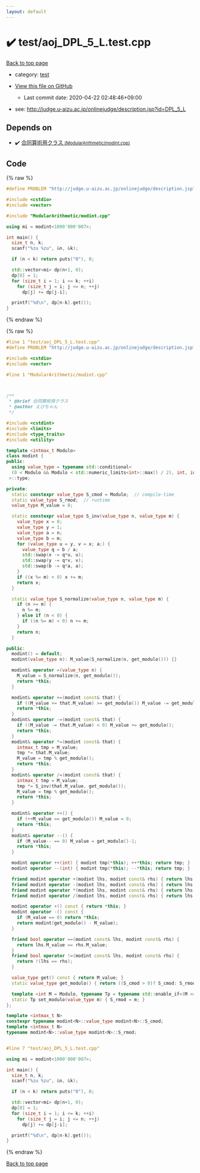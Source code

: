 ```yaml
---
layout: default
---
```


<!-- mathjax config similar to math.stackexchange -->
<script type="text/javascript" async
  src="https://cdnjs.cloudflare.com/ajax/libs/mathjax/2.7.5/MathJax.js?config=TeX-MML-AM_CHTML">
</script>
<script type="text/x-mathjax-config">
  MathJax.Hub.Config({
    TeX: { equationNumbers: { autoNumber: "AMS" }},
    tex2jax: {
      inlineMath: [ ['$','$'] ],
      processEscapes: true
    },
    "HTML-CSS": { matchFontHeight: false },
    displayAlign: "left",
    displayIndent: "2em"
  });
</script>

<script type="text/javascript" src="https://cdnjs.cloudflare.com/ajax/libs/jquery/3.4.1/jquery.min.js"></script>
<script src="https://cdn.jsdelivr.net/npm/jquery-balloon-js@1.1.2/jquery.balloon.min.js" integrity="sha256-ZEYs9VrgAeNuPvs15E39OsyOJaIkXEEt10fzxJ20+2I=" crossorigin="anonymous"></script>
<script type="text/javascript" src="../../assets/js/copy-button.js"></script>
<link rel="stylesheet" href="../../assets/css/copy-button.css" />


# :heavy_check_mark: test/aoj_DPL_5_L.test.cpp

<a href="../../index.html">Back to top page</a>

* category: <a href="../../index.html#098f6bcd4621d373cade4e832627b4f6">test</a>
* <a href="{{ site.github.repository_url }}/blob/master/test/aoj_DPL_5_L.test.cpp">View this file on GitHub</a>
    - Last commit date: 2020-04-22 02:48:46+09:00


* see: <a href="http://judge.u-aizu.ac.jp/onlinejudge/description.jsp?id=DPL_5_L">http://judge.u-aizu.ac.jp/onlinejudge/description.jsp?id=DPL_5_L</a>


## Depends on

* :heavy_check_mark: <a href="../../library/ModularArithmetic/modint.cpp.html">合同算術用クラス <small>(ModularArithmetic/modint.cpp)</small></a>


## Code

<a id="unbundled"></a>
{% raw %}
```cpp
#define PROBLEM "http://judge.u-aizu.ac.jp/onlinejudge/description.jsp?id=DPL_5_L"

#include <cstdio>
#include <vector>

#include "ModularArithmetic/modint.cpp"

using mi = modint<1000'000'007>;

int main() {
  size_t n, k;
  scanf("%zu %zu", &n, &k);

  if (n < k) return puts("0"), 0;

  std::vector<mi> dp(n+1, 0);
  dp[0] = 1;
  for (size_t i = 1; i <= k; ++i)
    for (size_t j = i; j <= n; ++j)
      dp[j] += dp[j-i];

  printf("%d\n", dp[n-k].get());
}

```
{% endraw %}

<a id="bundled"></a>
{% raw %}
```cpp
#line 1 "test/aoj_DPL_5_L.test.cpp"
#define PROBLEM "http://judge.u-aizu.ac.jp/onlinejudge/description.jsp?id=DPL_5_L"

#include <cstdio>
#include <vector>

#line 1 "ModularArithmetic/modint.cpp"



/**
 * @brief 合同算術用クラス
 * @author えびちゃん
 */

#include <cstdint>
#include <limits>
#include <type_traits>
#include <utility>

template <intmax_t Modulo>
class modint {
public:
  using value_type = typename std::conditional<
  (0 < Modulo && Modulo < std::numeric_limits<int>::max() / 2), int, intmax_t
 >::type;

private:
  static constexpr value_type S_cmod = Modulo;  // compile-time
  static value_type S_rmod;  // runtime
  value_type M_value = 0;

  static constexpr value_type S_inv(value_type n, value_type m) {
    value_type x = 0;
    value_type y = 1;
    value_type a = n;
    value_type b = m;
    for (value_type u = y, v = x; a;) {
      value_type q = b / a;
      std::swap(x -= q*u, u);
      std::swap(y -= q*v, v);
      std::swap(b -= q*a, a);
    }
    if ((x %= m) < 0) x += m;
    return x;
  }

  static value_type S_normalize(value_type n, value_type m) {
    if (n >= m) {
      n %= m;
    } else if (n < 0) {
      if ((n %= m) < 0) n += m;
    }
    return n;
  }

public:
  modint() = default;
  modint(value_type n): M_value(S_normalize(n, get_modulo())) {}

  modint& operator =(value_type n) {
    M_value = S_normalize(n, get_modulo());
    return *this;
  }

  modint& operator +=(modint const& that) {
    if ((M_value += that.M_value) >= get_modulo()) M_value -= get_modulo();
    return *this;
  }
  modint& operator -=(modint const& that) {
    if ((M_value -= that.M_value) < 0) M_value += get_modulo();
    return *this;
  }
  modint& operator *=(modint const& that) {
    intmax_t tmp = M_value;
    tmp *= that.M_value;
    M_value = tmp % get_modulo();
    return *this;
  }
  modint& operator /=(modint const& that) {
    intmax_t tmp = M_value;
    tmp *= S_inv(that.M_value, get_modulo());
    M_value = tmp % get_modulo();
    return *this;
  }

  modint& operator ++() {
    if (++M_value == get_modulo()) M_value = 0;
    return *this;
  }
  modint& operator --() {
    if (M_value-- == 0) M_value = get_modulo()-1;
    return *this;
  }

  modint operator ++(int) { modint tmp(*this); ++*this; return tmp; }
  modint operator --(int) { modint tmp(*this); --*this; return tmp; }

  friend modint operator +(modint lhs, modint const& rhs) { return lhs += rhs; }
  friend modint operator -(modint lhs, modint const& rhs) { return lhs -= rhs; }
  friend modint operator *(modint lhs, modint const& rhs) { return lhs *= rhs; }
  friend modint operator /(modint lhs, modint const& rhs) { return lhs /= rhs; }

  modint operator +() const { return *this; }
  modint operator -() const {
    if (M_value == 0) return *this;
    return modint(get_modulo() - M_value);
  }

  friend bool operator ==(modint const& lhs, modint const& rhs) {
    return lhs.M_value == rhs.M_value;
  }
  friend bool operator !=(modint const& lhs, modint const& rhs) {
    return !(lhs == rhs);
  }

  value_type get() const { return M_value; }
  static value_type get_modulo() { return ((S_cmod > 0)? S_cmod: S_rmod); }

  template <int M = Modulo, typename Tp = typename std::enable_if<(M <= 0)>::type>
  static Tp set_modulo(value_type m) { S_rmod = m; }
};

template <intmax_t N>
constexpr typename modint<N>::value_type modint<N>::S_cmod;
template <intmax_t N>
typename modint<N>::value_type modint<N>::S_rmod;


#line 7 "test/aoj_DPL_5_L.test.cpp"

using mi = modint<1000'000'007>;

int main() {
  size_t n, k;
  scanf("%zu %zu", &n, &k);

  if (n < k) return puts("0"), 0;

  std::vector<mi> dp(n+1, 0);
  dp[0] = 1;
  for (size_t i = 1; i <= k; ++i)
    for (size_t j = i; j <= n; ++j)
      dp[j] += dp[j-i];

  printf("%d\n", dp[n-k].get());
}

```
{% endraw %}

<a href="../../index.html">Back to top page</a>

